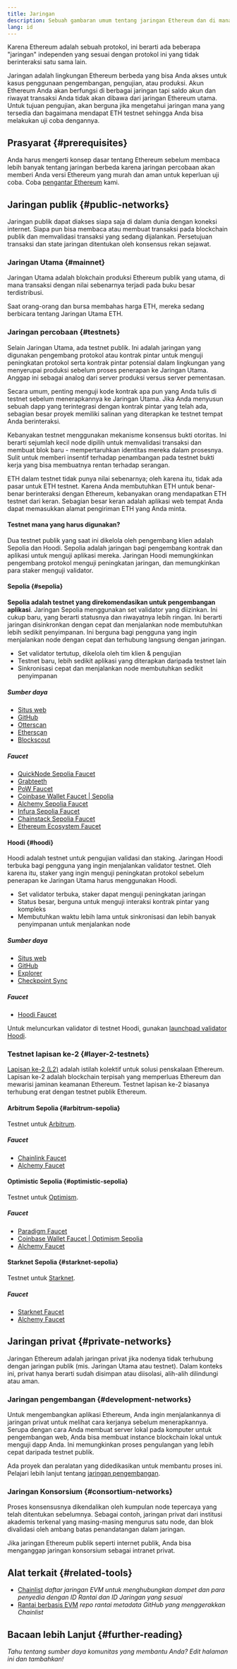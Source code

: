 ```yaml
---
title: Jaringan
description: Sebuah gambaran umum tentang jaringan Ethereum dan di mana mendapatkan ether (ETH) testnet untuk menguji aplikasi Anda.
lang: id
---
```


Karena Ethereum adalah sebuah protokol, ini berarti ada beberapa "jaringan" independen yang sesuai dengan protokol ini yang tidak berinteraksi satu sama lain.

Jaringan adalah lingkungan Ethereum berbeda yang bisa Anda akses untuk kasus penggunaan pengembangan, pengujian, atau produksi. Akun Ethereum Anda akan berfungsi di berbagai jaringan tapi saldo akun dan riwayat transaksi Anda tidak akan dibawa dari jaringan Ethereum utama. Untuk tujuan pengujian, akan berguna jika mengetahui jaringan mana yang tersedia dan bagaimana mendapat ETH testnet sehingga Anda bisa melakukan uji coba dengannya.

## Prasyarat {#prerequisites}

Anda harus mengerti konsep dasar tentang Ethereum sebelum membaca lebih banyak tentang jaringan berbeda karena jaringan percobaan akan memberi Anda versi Ethereum yang murah dan aman untuk keperluan uji coba. Coba [pengantar Ethereum](/developers/docs/intro-to-ethereum/) kami.

## Jaringan publik {#public-networks}

Jaringan publik dapat diakses siapa saja di dalam dunia dengan koneksi internet. Siapa pun bisa membaca atau membuat transaksi pada blockchain publik dan memvalidasi transaksi yang sedang dijalankan. Persetujuan transaksi dan state jaringan ditentukan oleh konsensus rekan sejawat.

### Jaringan Utama {#mainnet}

Jaringan Utama adalah blokchain produksi Ethereum publik yang utama, di mana transaksi dengan nilai sebenarnya terjadi pada buku besar terdistribusi.

Saat orang-orang dan bursa membahas harga ETH, mereka sedang berbicara tentang Jaringan Utama ETH.

### Jaringan percobaan {#testnets}

Selain Jaringan Utama, ada testnet publik. Ini adalah jaringan yang digunakan pengembang protokol atau kontrak pintar untuk menguji peningkatan protokol serta kontrak pintar potensial dalam lingkungan yang menyerupai produksi sebelum proses penerapan ke Jaringan Utama. Anggap ini sebagai analog dari server produksi versus server pementasan.

Secara umum, penting menguji kode kontrak apa pun yang Anda tulis di testnet sebelum menerapkannya ke Jaringan Utama. Jika Anda menyusun sebuah dapp yang terintegrasi dengan kontrak pintar yang telah ada, sebagian besar proyek memiliki salinan yang diterapkan ke testnet tempat Anda berinteraksi.

Kebanyakan testnet menggunakan mekanisme konsensus bukti otoritas. Ini berarti sejumlah kecil node dipilih untuk memvalidasi transaksi dan membuat blok baru - mempertaruhkan identitas mereka dalam prosesnya. Sulit untuk memberi insentif terhadap penambangan pada testnet bukti kerja yang bisa membuatnya rentan terhadap serangan.

ETH dalam testnet tidak punya nilai sebenarnya; oleh karena itu, tidak ada pasar untuk ETH testnet. Karena Anda membutuhkan ETH untuk benar-benar berinteraksi dengan Ethereum, kebanyakan orang mendapatkan ETH testnet dari keran. Sebagian besar keran adalah aplikasi web tempat Anda dapat memasukkan alamat pengiriman ETH yang Anda minta.

#### Testnet mana yang harus digunakan?

Dua testnet publik yang saat ini dikelola oleh pengembang klien adalah Sepolia dan Hoodi. Sepolia adalah jaringan bagi pengembang kontrak dan aplikasi untuk menguji aplikasi mereka. Jaringan Hoodi memungkinkan pengembang protokol menguji peningkatan jaringan, dan memungkinkan para staker menguji validator.

#### Sepolia {#sepolia}

**Sepolia adalah testnet yang direkomendasikan untuk pengembangan aplikasi**. Jaringan Sepolia menggunakan set validator yang diizinkan. Ini cukup baru, yang berarti statusnya dan riwayatnya lebih ringan. Ini berarti jaringan disinkronkan dengan cepat dan menjalankan node membutuhkan lebih sedikit penyimpanan. Ini berguna bagi pengguna yang ingin menjalankan node dengan cepat dan terhubung langsung dengan jaringan.

- Set validator tertutup, dikelola oleh tim klien & pengujian
- Testnet baru, lebih sedikit aplikasi yang diterapkan daripada testnet lain
- Sinkronisasi cepat dan menjalankan node membutuhkan sedikit penyimpanan

##### Sumber daya

- [Situs web](https://sepolia.dev/)
- [GitHub](https://github.com/eth-clients/sepolia)
- [Otterscan](https://sepolia.otterscan.io/)
- [Etherscan](https://sepolia.etherscan.io)
- [Blockscout](https://eth-sepolia.blockscout.com/)

##### Faucet

- [QuickNode Sepolia Faucet](https://faucet.quicknode.com/drip)
- [Grabteeth](https://grabteeth.xyz/)
- [PoW Faucet](https://sepolia-faucet.pk910.de/)
- [Coinbase Wallet Faucet | Sepolia](https://coinbase.com/faucets/ethereum-sepolia-faucet)
- [Alchemy Sepolia Faucet](https://sepoliafaucet.com/)
- [Infura Sepolia Faucet](https://www.infura.io/faucet)
- [Chainstack Sepolia Faucet](https://faucet.chainstack.com/sepolia-faucet)
- [Ethereum Ecosystem Faucet](https://www.ethereum-ecosystem.com/faucets/ethereum-sepolia)

#### Hoodi {#hoodi}

Hoodi adalah testnet untuk pengujian validasi dan staking. Jaringan Hoodi terbuka bagi pengguna yang ingin menjalankan validator testnet. Oleh karena itu, staker yang ingin menguji peningkatan protokol sebelum penerapan ke Jaringan Utama harus menggunakan Hoodi.

- Set validator terbuka, staker dapat menguji peningkatan jaringan
- Status besar, berguna untuk menguji interaksi kontrak pintar yang kompleks
- Membutuhkan waktu lebih lama untuk sinkronisasi dan lebih banyak penyimpanan untuk menjalankan node

##### Sumber daya

- [Situs web](https://hoodi.ethpandaops.io/)
- [GitHub](https://github.com/eth-clients/hoodi)
- [Explorer](https://explorer.hoodi.ethpandaops.io/)
- [Checkpoint Sync](https://checkpoint-sync.hoodi.ethpandaops.io/)

##### Faucet

- [Hoodi Faucet](https://hoodi.ethpandaops.io/)

Untuk meluncurkan validator di testnet Hoodi, gunakan [launchpad validator Hoodi](https://hoodi.launchpad.ethereum.org/id/).

### Testnet lapisan ke-2 {#layer-2-testnets}

[Lapisan ke-2 (L2)](/layer-2/) adalah istilah kolektif untuk solusi penskalaan Ethereum. Lapisan ke-2 adalah blockchain terpisah yang memperluas Ethereum dan mewarisi jaminan keamanan Ethereum. Testnet lapisan ke-2 biasanya terhubung erat dengan testnet publik Ethereum.

#### Arbitrum Sepolia {#arbitrum-sepolia}

Testnet untuk [Arbitrum](https://arbitrum.io/).

##### Faucet

- [Chainlink Faucet](https://faucets.chain.link/)
- [Alchemy Faucet](https://sepoliafaucet.com/)

#### Optimistic Sepolia {#optimistic-sepolia}

Testnet untuk [Optimism](https://www.optimism.io/).

##### Faucet

- [Paradigm Faucet](https://faucet.paradigm.xyz/)
- [Coinbase Wallet Faucet | Optimism Sepolia](https://coinbase.com/faucets/optimism-sepolia-faucet)
- [Alchemy Faucet](https://sepoliafaucet.com/)

#### Starknet Sepolia {#starknet-sepolia}

Testnet untuk [Starknet](https://www.starknet.io).

##### Faucet

- [Starknet Faucet](https://faucet.sepolia.starknet.io)
- [Alchemy Faucet](https://sepoliafaucet.com/)

## Jaringan privat {#private-networks}

Jaringan Ethereum adalah jaringan privat jika nodenya tidak terhubung dengan jaringan publik (mis. Jaringan Utama atau testnet). Dalam konteks ini, privat hanya berarti sudah disimpan atau diisolasi, alih-alih dilindungi atau aman.

### Jaringan pengembangan {#development-networks}

Untuk mengembangkan aplikasi Ethereum, Anda ingin menjalankannya di jaringan privat untuk melihat cara kerjanya sebelum menerapkannya. Serupa dengan cara Anda membuat server lokal pada komputer untuk pengembangan web, Anda bisa membuat instance blockchain lokal untuk menguji dapp Anda. Ini memungkinkan proses pengulangan yang lebih cepat daripada testnet publik.

Ada proyek dan peralatan yang didedikasikan untuk membantu proses ini. Pelajari lebih lanjut tentang [jaringan pengembangan](/developers/docs/development-networks/).

### Jaringan Konsorsium {#consortium-networks}

Proses konsensusnya dikendalikan oleh kumpulan node tepercaya yang telah ditentukan sebelumnya. Sebagai contoh, jaringan privat dari institusi akademis terkenal yang masing-masing mengurus satu node, dan blok divalidasi oleh ambang batas penandatangan dalam jaringan.

Jika jaringan Ethereum publik seperti internet publik, Anda bisa menganggap jaringan konsorsium sebagai intranet privat.

## Alat terkait {#related-tools}

- [Chainlist](https://chainlist.org/) _daftar jaringan EVM untuk menghubungkan dompet dan para penyedia dengan ID Rantai dan ID Jaringan yang sesuai_
- [Rantai berbasis EVM](https://github.com/ethereum-lists/chains) _repo rantai metadata GitHub yang menggerakkan Chainlist_

## Bacaan lebih Lanjut {#further-reading}

_Tahu tentang sumber daya komunitas yang membantu Anda? Edit halaman ini dan tambahkan!_
